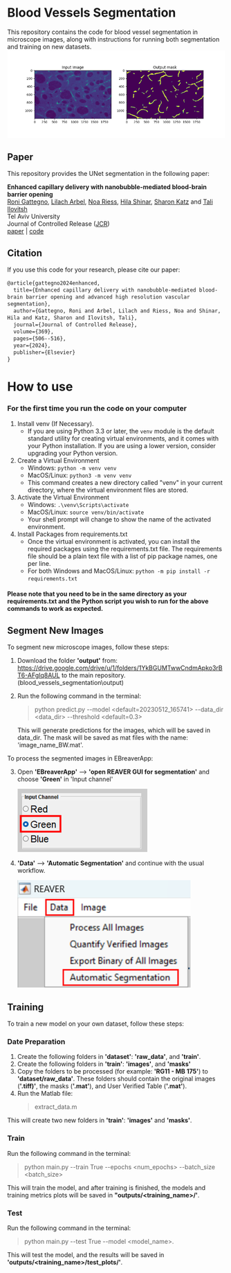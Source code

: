 # Blood Vessels Segmentation
This repository contains the code for blood vessel segmentation in microscope images,
along with instructions for running both segmentation and training on new datasets.
<img src="resources/io_rg11_3_striatum.png">

## Paper

This repository provides the UNet segmentation in the following paper:

**Enhanced capillary delivery with nanobubble-mediated blood-brain barrier opening** <br/>
[Roni Gattegno](https://www.linkedin.com/in/roni-gattegno/), [Lilach Arbel](https://www.linkedin.com/in/lilach-arbel/), [Noa Riess](https://www.linkedin.com/in/noa-riess-228807217/), [Hila Shinar](https://www.linkedin.com/in/hila-shinar/?originalSubdomain=il), [Sharon Katz](https://www.linkedin.com/in/sharon-kz/) and [Tali Ilovitsh](https://www.linkedin.com/in/tali-ilovitsh/) <br/>
Tel Aviv University <br/>
Journal of Controlled Release ([JCR](https://www.sciencedirect.com/journal/journal-of-controlled-release)) <br/>
[paper](https://www.sciencedirect.com/science/article/abs/pii/S0168365924002220?via%3Dihub) | [code](https://github.com/TheIlovitshLab/blood_vessel_segmentation)

## Citation
If you use this code for your research, please cite our paper:
```
@article{gattegno2024enhanced,
  title={Enhanced capillary delivery with nanobubble-mediated blood-brain barrier opening and advanced high resolution vascular segmentation},
  author={Gattegno, Roni and Arbel, Lilach and Riess, Noa and Shinar, Hila and Katz, Sharon and Ilovitsh, Tali},
  journal={Journal of Controlled Release},
  volume={369},
  pages={506--516},
  year={2024},
  publisher={Elsevier}
}
```


# How to use
### For the first time you run the code on your computer
1. Install venv (If Necessary).
   * If you are using Python 3.3 or later, the `venv` module is the default standard utility for creating virtual environments, and it comes with your Python installation. If you are using a lower version, consider upgrading your Python version.
2. Create a Virtual Environment
   * Windows: `python -m venv venv` 
   * MacOS/Linux: `python3 -m venv venv` 
   * This command creates a new directory called "venv" in your current directory, where the virtual environment files are stored.
3. Activate the Virtual Environment 
   * Windows: `.\venv\Scripts\activate`
   * MacOS/Linux: `source venv/bin/activate`
   * Your shell prompt will change to show the name of the activated environment.
4. Install Packages from requirements.txt 
   * Once the virtual environment is activated, you can install the required packages using the requirements.txt file. The requirements file should be a plain text file with a list of pip package names, one per line. 
   * For both Windows and MacOS/Linux: `python -m pip install -r requirements.txt`
   
#### Please note that you need to be in the same directory as your requirements.txt and the Python script you wish to run for the above commands to work as expected.


## Segment New Images
To segment new microscope images, follow these steps:
1. Download the folder **'output'** from: https://drive.google.com/drive/u/1/folders/1YkBGUMTwwCndmApko3rBT6-AFgIq8AUL
   to the main repository. (blood_vessels_segmentation\output)
 
2. Run the following command in the terminal:
    >python predict.py --model <default=20230512_165741> --data_dir <data_dir> --threshold <default=0.3>

    This will generate predictions for the images, which will be saved in data_dir. The mask will be saved as mat files 
   with the name: 'image_name_BW.mat'.

To process the segmented images in EBreaverApp:

3. Open **'EBreaverApp'** --> **'open REAVER GUI for segmentation'** and choose **'Green'** in 'Input channel'
    
   <img src="resources/input_channel_gui.png" width=300>

4. **'Data'** --> **'Automatic Segmentation'** and continue with the usual workflow.

   <img src="resources/auto_seg_gui.png" width=400>


## Training
To train a new model on your own dataset, follow these steps:

### Date Preparation

1. Create the following folders in **'dataset'**: **'raw_data'**, and **'train'**.
2. Create the following folders in **'train'**: **'images'**, and **'masks'**
3. Copy the folders to be processed (for example: **'RG11 - MB 175'**) to **'dataset/raw_data'**.
These folders should contain the original images (**'.tiff)'**, the masks (**'.mat'**), and
User Verified Table (**'.mat'**).
3. Run the Matlab file:
   >extract_data.m
 
This will create two new folders in **'train'**: **'images'** and **'masks'**.


### Train
Run the following command in the terminal:
   > python main.py --train True --epochs <num_epochs> --batch_size <batch_size>

This will train the model, and after training is finished, the models and
training metrics plots will be saved in **"outputs/<training_name>/'**.

### Test
Run the following command in the terminal:
   >python main.py --test True --model <model_name>.

This will test the model, and the results will be saved in **'outputs/<training_name>/test_plots/'**.


